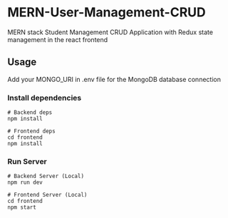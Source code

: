 # MERN-User-Management-CRUD

MERN stack Student Management CRUD Application with Redux state management in the react frontend

## Usage

Add your MONGO_URI in .env file for the MongoDB database connection

### Install dependencies

```
# Backend deps
npm install

# Frontend deps
cd frontend
npm install
```

### Run Server

```
# Backend Server (Local)
npm run dev

# Frontend Server (Local)
cd frontend
npm start
```
